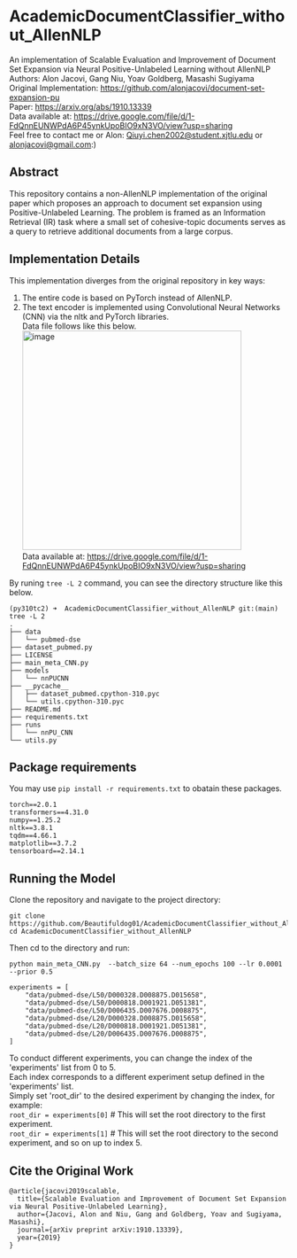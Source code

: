 # AcademicDocumentClassifier_without_AllenNLP

An implementation of Scalable Evaluation and Improvement of Document Set Expansion via Neural Positive-Unlabeled Learning without AllenNLP  
Authors: Alon Jacovi, Gang Niu, Yoav Goldberg, Masashi Sugiyama  
Original Implementation: <https://github.com/alonjacovi/document-set-expansion-pu>  
Paper: <https://arxiv.org/abs/1910.13339>  
Data available at: <https://drive.google.com/file/d/1-FdQnnEUNWPdA6P45ynkUpoBIO9xN3VO/view?usp=sharing>  
Feel free to contact me or Alon: Qiuyi.chen2002@student.xjtlu.edu or alonjacovi@gmail.com:)  
## Abstract

This repository contains a non-AllenNLP implementation of the original paper which proposes an approach to document set expansion using Positive-Unlabeled Learning. The problem is framed as an Information Retrieval (IR) task where a small set of cohesive-topic documents serves as a query to retrieve additional documents from a large corpus.

## Implementation Details

This implementation diverges from the original repository in key ways:

1. The entire code is based on PyTorch instead of AllenNLP.
2. The text encoder is implemented using Convolutional Neural Networks (CNN) via the nltk and PyTorch libraries.  
Data file follows like this below.  
   <img width="396" alt="image" src="https://github.com/Beautifuldog01/AcademicDocumentClassifier_without_AllenNLP/assets/40363660/45d39ced-85a4-461f-a54e-1bd08a096184">  
Data available at: <https://drive.google.com/file/d/1-FdQnnEUNWPdA6P45ynkUpoBIO9xN3VO/view?usp=sharing>

By runing ```tree -L 2``` command, you can see the directory structure like this below.  

```
(py310tc2) ➜  AcademicDocumentClassifier_without_AllenNLP git:(main) tree -L 2
.
├── data
│   └── pubmed-dse
├── dataset_pubmed.py
├── LICENSE
├── main_meta_CNN.py
├── models
│   └── nnPUCNN
├── __pycache__
│   ├── dataset_pubmed.cpython-310.pyc
│   └── utils.cpython-310.pyc
├── README.md
├── requirements.txt
├── runs
│   └── nnPU_CNN
└── utils.py
```
## Package requirements

You may use ```pip install -r requirements.txt``` to obatain these packages.  

```
torch==2.0.1  
transformers==4.31.0  
numpy==1.25.2  
nltk==3.8.1  
tqdm==4.66.1  
matplotlib==3.7.2  
tensorboard==2.14.1  
```

## Running the Model

Clone the repository and navigate to the project directory:

```
git clone https://github.com/Beautifuldog01/AcademicDocumentClassifier_without_AllenNLP.git
cd AcademicDocumentClassifier_without_AllenNLP
```

Then cd to the directory and run:

```
python main_meta_CNN.py  --batch_size 64 --num_epochs 100 --lr 0.0001 --prior 0.5
```

```
experiments = [
    "data/pubmed-dse/L50/D000328.D008875.D015658",
    "data/pubmed-dse/L50/D000818.D001921.D051381",
    "data/pubmed-dse/L50/D006435.D007676.D008875",
    "data/pubmed-dse/L20/D000328.D008875.D015658",
    "data/pubmed-dse/L20/D000818.D001921.D051381",
    "data/pubmed-dse/L20/D006435.D007676.D008875",
]
```

To conduct different experiments, you can change the index of the 'experiments' list from 0 to 5.  
Each index corresponds to a different experiment setup defined in the 'experiments' list.  
Simply set 'root_dir' to the desired experiment by changing the index, for example:  
```root_dir = experiments[0]```  # This will set the root directory to the first experiment.  
```root_dir = experiments[1]```  # This will set the root directory to the second experiment, and so on up to index 5.  


## Cite the Original Work

```
@article{jacovi2019scalable,
  title={Scalable Evaluation and Improvement of Document Set Expansion via Neural Positive-Unlabeled Learning},
  author={Jacovi, Alon and Niu, Gang and Goldberg, Yoav and Sugiyama, Masashi},
  journal={arXiv preprint arXiv:1910.13339},
  year={2019}
}
```
